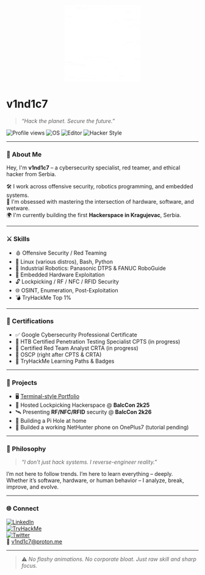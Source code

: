 <p align="center">
  <img src="./glitch.png" alt="v1nd1c7 logo" width="200"/>
</p>

# v1nd1c7

> _“Hack the planet. Secure the future.”_

![Profile views](https://komarev.com/ghpvc/?username=v1nd1c7&color=green&style=flat-square)
![OS](https://img.shields.io/badge/linux-fedora-black?style=flat-square&logo=linux)
![Editor](https://img.shields.io/badge/neovim-in_use-black?style=flat-square&logo=neovim)
![Hacker Style](https://img.shields.io/badge/style-terminal-black?style=flat-square)

---

### 👋 About Me

Hey, I'm **v1nd1c7** – a cybersecurity specialist, red teamer, and ethical hacker from Serbia.

🛠 I work across offensive security, robotics programming, and embedded systems.  
🧠 I'm obsessed with mastering the intersection of hardware, software, and wetware.  
🌍 I'm currently building the first **Hackerspace in Kragujevac**, Serbia.

---

### ⚔️ Skills

- 🩸 Offensive Security / Red Teaming  
- 🐧 Linux (various distros), Bash, Python  
- 🤖 Industrial Robotics: Panasonic DTPS & FANUC RoboGuide  
- 🧬 Embedded Hardware Exploitation  
- 🔓 Lockpicking / RF / NFC / RFID Security  
- 🌐 OSINT, Enumeration, Post-Exploitation  
- 💣 TryHackMe Top 1%

---

### 📜 Certifications

- ✅ Google Cybersecurity Professional Certificate
- 🔐 HTB Certified Penetration Testing Specialist CPTS (in progress)
- 🔐 Certified Red Team Analyst CRTA (in progress)
- 🔐 OSCP (right after CPTS & CRTA)
- 📂 TryHackMe Learning Paths & Badges

---

### 💼 Projects

- 🖥 [Terminal-style Portfolio](https://v1nd1c7.github.io)  
- 🧰 Hosted Lockpicking Hackerspace @ **BalcCon 2k25**  
- 🛰 Presenting **RF/NFC/RFID** security @ **BalcCon 2k26**  
- 🔧 Building a Pi Hole at home
- 🔧 Builded a working NetHunter phone on OnePlus7 (tutorial pending)
---

### 🧠 Philosophy

> _“I don’t just hack systems. I reverse-engineer reality.”_

I’m not here to follow trends. I’m here to learn everything – deeply.  
Whether it’s software, hardware, or human behavior – I analyze, break, improve, and evolve.

---

### 🌐 Connect

[![LinkedIn](https://img.shields.io/badge/LinkedIn-v1nd1c7-black?logo=linkedin&style=flat-square)](https://www.linkedin.com/in/npcybersec)  
[![TryHackMe](https://img.shields.io/badge/TryHackMe-v1nd1c7-black?logo=tryhackme&style=flat-square)](https://tryhackme.com/p/v1nd1c7)  
[![Twitter](https://img.shields.io/badge/Twitter-@_kvantni_-black?logo=twitter&style=flat-square)](https://x.com/_kvantni_)  
📧 v1nd1c7@proton.me

---

> ⚠️ _No flashy animations. No corporate bloat. Just raw skill and sharp focus._
